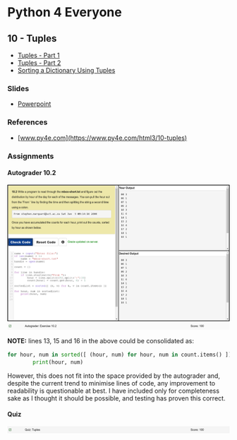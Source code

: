 # Python 4 Everyone

## 10 - Tuples

- [Tuples - Part 1](https://youtu.be/CaVhM65wD6g)
- [Tuples - Part 2](https://youtu.be/FdUdA6o0Ij0)
- [Sorting a Dictionary Using Tuples](https://youtu.be/hMJpet-gtc0)

### Slides

- [Powerpoint](../Resources/Pythonlearn-10-Tuples.pptx)

### References

- [www.py4e.com](https://www.py4e.com/html3/10-tuples)

### Assignments

#### Autograder 10.2

![Image of Autograder Assignment 10.2](autograder-10.2.png)
![Image of Grade for Autograder Assignment 10.2](./grade-10.2.png)

**NOTE:** lines 13, 15 and 16 in the above could be consolidated as:

```python
for hour, num in sorted([ (hour, num) for hour, num in count.items() ]):
        print(hour, num)
```

However, this does not fit into the space provided by the autograder and, despite the current trend to minimise lines of code, any improvement to readability is questionable at best. I have included only for completeness sake as I thought it should be possible, and testing has proven this correct.



#### Quiz

![Image of quiz Assignment](quiz-10.png)

